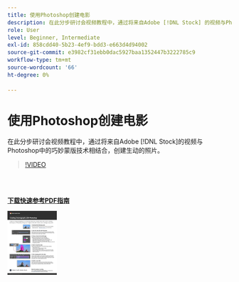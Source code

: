 ```yaml
---
title: 使用Photoshop创建电影
description: 在此分步研讨会视频教程中，通过将来自Adobe [!DNL Stock] 的视频与Photoshop中的巧妙蒙版技术相结合，创建生动的照片
role: User
level: Beginner, Intermediate
exl-id: 858cdd40-5b23-4ef9-bdd3-e663d4d94002
source-git-commit: e3982cf31ebb0dac5927baa1352447b3222785c9
workflow-type: tm+mt
source-wordcount: '66'
ht-degree: 0%

---
```


# 使用Photoshop创建电影

在此分步研讨会视频教程中，通过将来自Adobe [!DNL Stock]的视频与Photoshop中的巧妙蒙版技术相结合，创建生动的照片。

>[!VIDEO](https://video.tv.adobe.com/v/331002?hidetitle=true)

<br> 

[**下载快速参考PDF指南**](../quick-reference/CreatingCinemagraphswithPhotoshop.pdf)

[![快速参考指南第一页的图像](assets/CreatingCinemagraphswithPhotoshopPage1.png)](../quick-reference/CreatingCinemagraphswithPhotoshop.pdf)
